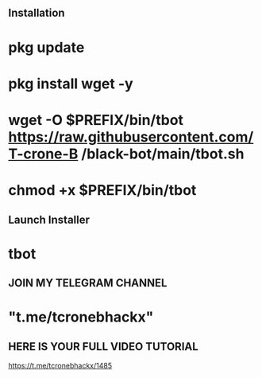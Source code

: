 ## Installation

# pkg update

# pkg install wget -y

# wget -O $PREFIX/bin/tbot https://raw.githubusercontent.com/T-crone-B /black-bot/main/tbot.sh

# chmod +x $PREFIX/bin/tbot

## Launch Installer

# tbot

## JOIN MY TELEGRAM CHANNEL ##
# "t.me/tcronebhackx" 

##  HERE IS YOUR FULL VIDEO TUTORIAL 
https://t.me/tcronebhackx/1485
